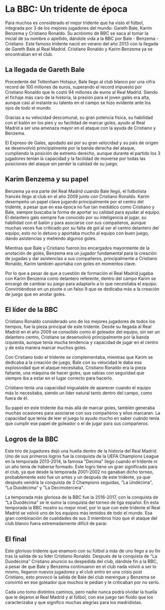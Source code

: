 # La BBC: Un tridente de época
Para muchos es considerado el mejor tridente que ha visto el fútbol, integrada por 3 de los mejores jugadores del mundo: Gareth Bale, Karim Benzema y Cristiano Ronaldo. Su acrónimo de BBC se saca al tomar la inicial de su nombre o apellido, dándole vida a la BBC por Bale - Benzema - Cristiano. Este famoso tridente nació en verano del año 2013 con la llegada de Gareth Bale al Real Madrid. Cristiano Ronaldo y Karim Benzema ya se encontraban en el club.

## La llegada de Gareth Bale
Procedente del Tottenham Hotspur, Bale llego al club blanco por una cifra record de 100 millones de euros, superando el record impuesto por Cristiano Ronaldo que le costó 94 millones de euros al Real Madrid. Siendo el fichaje más caro de la historia, la presión para el joven galés era alta, aunque casi al instante su talento en el campo se hizo evidente ante los ojos de todo el mundo.

Gracias a su velocidad descomunal, su gran potencia física, su habilidad con el balón en los pies y su facilidad de marcar goles, ayudo al Real Madrid a ser una amenaza mayor en el ataque con la ayuda de Cristiano y Benzema.

El Expreso de Gales, apodado así por su gran velocidad y su país de origen se desenvolvió principalmente por la banda derecha del ataque, cumpliendo la posición de extremo derecho, aunque durante el partido los 3 jugadores tenían la capacidad y la facilidad de moverse por todas las posiciones del ataque sin perder la calidad de su juego.

## Karim Benzema y su papel
Benzema ya era parte del Real Madrid cuando Bale llegó, el futbolista francés llego al club en el año 2009 junto con Cristiano Ronaldo. Karim desempeño un papel clave jugando principalmente por el centro del tridente, a pesar que en esa época no fue tan mediático como Cristiano y Bale, siempre buscaba la forma de aportar su calidad para ayudar al equipo. El delantero galo siempre fue conocido por su inteligencia al jugar, su habilidad con el balón y para asociarse con sus compañeros, aunque muchas veces fue criticado por su falta de gol al ser el centro delantero del equipo, esto no lo detuvo y aportaba mucho al equipo con buen juego, dando asistencias y metiendo algunos goles.

Mientras que Bale y Cristiano fueron los encargados mayormente de la anotación de goles, Benzema era un jugador fundamental para la creación de jugadas y dar asistencias a sus compañeros, principalmente a Cristiano Ronaldo, Karim también aportaba con goles en momentos clave.

Por lo que a pesar de que a cuestión de formación el Real Madrid jugaba con Karim Benzema como delantero referente, dentro del campo Karim se encargó de cambiar su juego para adaptarlo a lo que necesitaba el equipo. Convirtiéndose en un pivote o un falso 9 que se dedicaba más a la creación de juego que en anotar goles.

## El líder de la BBC
Cristiano Ronaldo considerado uno de los mejores jugadores de todos los tiempos, fue la pieza principal de este tridente. Desde su llegada al Real Madrid en el año 2009 se consolido como el goleador del equipo, sin ser un delantero centro, Cristiano se desenvolvió principalmente por la banda izquierda, aunque tenía mucha tendencia y capacidad de jugar en el centro y de esta manera marcar muchos goles.

Con Cristiano todo el tridente se complementaba, mientras que Karim se dedicaba a la creación de juego, Bale con su velocidad le daba esa explosividad que el ataque necesitaba, Cristiano Ronaldo era la pieza faltante, una máquina de hacer goles, que sabias con seguridad que siempre iba a estar en el lugar correcto para hacerlo.

Cristiano tenía una capacidad inigualable de aparecer cuando el equipo más lo necesitaba, siendo un líder natural tanto dentro del campo, como fuera de él.

Su papel en este tridente iba más allá de marcar goles, también generaba muchas ocasiones para asociarse con sus compañeros y ellos marcaran. La capacidad que tenia de leer el juego lo ayudo mucho en saber cuándo tenía que cumplir ese papel de goleador o el de jugar para sus compañeros.

## Logros de la BBC
Este trio de jugadores dejó una huella dentro de la historia del Real Madrid. Uno de sus primeros logros fue la conquista de la UEFA Champions League en la temporada 2013-2014, la famosa "Decima" llego cuando el tridente ni un año tenía de haberse formado. Este logro tiene un gran significado para el club, ya que desde la temporada 2001-2002 no ganaban dicho torneo, probablemente esto fue un antes y un después de este tridente, ya que después vendría la conquista de 3 Champions seguidas, "La Undécima", "La Duodécima" y "La Decimotercera".

La temporada más gloriosa de la BBC fue la 2016-2017, con la conquista de "La Duodécima" se le sumo la conquista del torneo de liga español. En esta temporada la BBC mostro su mejor nivel, por lo que con este tridente el Real Madrid se volvió uno de los equipos más temidos de todo el mundo. Esa gran combinación de cualidades de sus 3 miembros hizo que el ataque del club blanco fuera extremadamente difícil de parar.

## El final
Este glorioso tridente que enamoro con su fútbol a más de uno llego a su fin tras la salida de su líder Cristiano Ronaldo. Después de la conquista de "La Duodécima" Cristiano anuncio su despedida del club, dándole fin a la BBC, a pesar de que Bale y Benzema continuaron en el club nada volvió a ser lo mismo, llegaron nuevos jugadores y el club entro en una crisis post Cristiano, esto provocó la salida de Bale del club merengue y Benzema se convirtió en ese goleador que muchos le pedían y le criticaban por no serlo.

Cada uno tomo distintos caminos, pero nadie nunca podrá olvidar la huella que le dejaron al Real Madrid y al fútbol, con ese juego tan fluido que los caracterizaba y que significo muchas alegrías para los madridistas.